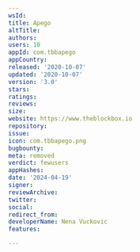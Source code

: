 ```yaml
---
wsId: 
title: Apego
altTitle: 
authors: 
users: 10
appId: com.tbbapego
appCountry: 
released: '2020-10-07'
updated: '2020-10-07'
version: '3.0'
stars: 
ratings: 
reviews: 
size: 
website: https://www.theblockbox.io
repository: 
issue: 
icon: com.tbbapego.png
bugbounty: 
meta: removed
verdict: fewusers
appHashes: 
date: '2024-04-19'
signer: 
reviewArchive: 
twitter: 
social: 
redirect_from: 
developerName: Nena Vuckovic
features: 

---
```


